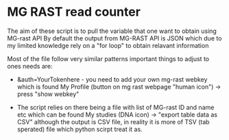 # MG RAST read counter

The aim of these script is to pull the variable that one want to obtain using MG-rast API
By default the output from MG-RAST API is JSON which due to my limited knowledge rely on a "for loop" to obtain relavant information

Most of the file follow very similar patterns important things to adjust to ones needs are:

- &auth=YourTokenhere - you need to add your own mg-rast webkey which is found My Profile (button on mg rast webpage "human icon") -> press "show webkey"

- The script relies on there being a file with list of MG-rast ID and name etc which can be found My studies (DNA icon) -> "export table data as CSV" although the output is CSV file, in reality it is more of TSV (tab sperated) file which python scirpt treat it as.
